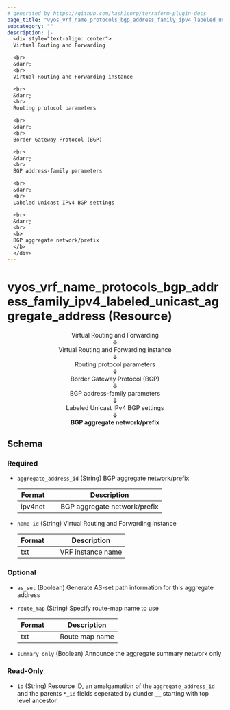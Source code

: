 ```yaml
---
# generated by https://github.com/hashicorp/terraform-plugin-docs
page_title: "vyos_vrf_name_protocols_bgp_address_family_ipv4_labeled_unicast_aggregate_address Resource - vyos"
subcategory: ""
description: |-
  <div style="text-align: center">
  Virtual Routing and Forwarding

  <br>
  &darr;
  <br>
  Virtual Routing and Forwarding instance

  <br>
  &darr;
  <br>
  Routing protocol parameters

  <br>
  &darr;
  <br>
  Border Gateway Protocol (BGP)

  <br>
  &darr;
  <br>
  BGP address-family parameters

  <br>
  &darr;
  <br>
  Labeled Unicast IPv4 BGP settings

  <br>
  &darr;
  <br>
  <b>
  BGP aggregate network/prefix
  </b>
  </div>
---
```


# vyos_vrf_name_protocols_bgp_address_family_ipv4_labeled_unicast_aggregate_address (Resource)

<div style="text-align: center">
Virtual Routing and Forwarding

<br>
&darr;
<br>
Virtual Routing and Forwarding instance

<br>
&darr;
<br>
Routing protocol parameters

<br>
&darr;
<br>
Border Gateway Protocol (BGP)

<br>
&darr;
<br>
BGP address-family parameters

<br>
&darr;
<br>
Labeled Unicast IPv4 BGP settings

<br>
&darr;
<br>
<b>
BGP aggregate network/prefix
</b>
</div>



<!-- schema generated by tfplugindocs -->
## Schema

### Required

- `aggregate_address_id` (String) BGP aggregate network/prefix

    |  Format &emsp; | Description  |
    |----------|---------------|
    |  ipv4net  &emsp; |  BGP aggregate network/prefix  |
- `name_id` (String) Virtual Routing and Forwarding instance

    |  Format &emsp; | Description  |
    |----------|---------------|
    |  txt  &emsp; |  VRF instance name  |

### Optional

- `as_set` (Boolean) Generate AS-set path information for this aggregate address
- `route_map` (String) Specify route-map name to use

    |  Format &emsp; | Description  |
    |----------|---------------|
    |  txt  &emsp; |  Route map name  |
- `summary_only` (Boolean) Announce the aggregate summary network only

### Read-Only

- `id` (String) Resource ID, an amalgamation of the `aggregate_address_id` and the parents `*_id` fields seperated by dunder `__` starting with top level ancestor.
